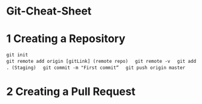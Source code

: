 # Git-Cheat-Sheet
# 1 Creating a Repository
`git init  `   
`git remote add origin [gitLink] (remote repo)  ` 
`git remote -v  ` 
`git add . (Staging)  `
`git commit -m "First commit“  ` 
`git push origin master  `
 # 2 Creating a Pull Request
